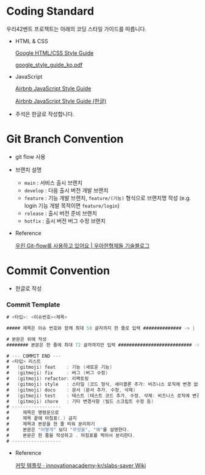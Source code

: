 # Coding Standard

우리42벤트 프로젝트는 아래의 코딩 스타일 가이드를 따릅니다.

- HTML & CSS
    
    [Google HTML/CSS Style Guide](https://google.github.io/styleguide/htmlcssguide.html)
    
    [google_style_guide_ko.pdf](CONTRIBUTION%20md%20d74ea19b520c4640bcedd80bbde6f317/google_style_guide_ko.pdf)
    
- JavaScript
    
    [Airbnb JavaScript Style Guide](https://github.com/airbnb/javascript)
    
    [Airbnb JavaScript Style Guide (한글)](https://github.com/tipjs/javascript-style-guide)
    
- 주석은 한글로 작성합니다.

# Git Branch Convention

- git flow 사용
- 브랜치 설명
    - `main` : 서비스 출시 브랜치
    - `develop` : 다음 출시 버전 개발 브랜치
    - `feature` : 기능 개발 브랜치, `feature/(기능)` 형식으로 브랜치명 작성 (e.g. login 기능 개발 목적이면 `feature/login`)
    - `release` : 출시 버전 준비 브랜치
    - `hotfix` : 출시 버전 버그 수정 브랜치
- Reference
    
    [우린 Git-flow를 사용하고 있어요 | 우아한형제들 기술블로그](https://techblog.woowahan.com/2553/)
    

# Commit Convention

- 한글로 작성

### Commit Template

```java
# <타입>: <이슈번호><제목>

##### 제목은 이슈 번호와 함께 최대 50 글자까지 한 줄로 입력 ############## -> |

# 본문은 위에 작성
######## 본문은 한 줄에 최대 72 글자까지만 입력 ########################### -> |

# --- COMMIT END ---
# <타입> 리스트
#   (gitmoji) feat    : 기능 (새로운 기능)
#   (gitmoji) fix     : 버그 (버그 수정)
#   (gitmoji) refactor: 리팩토링
#   (gitmoji) style   : 스타일 (코드 형식, 세미콜론 추가: 비즈니스 로직에 변경 없음)
#   (gitmoji) docs    : 문서 (문서 추가, 수정, 삭제)
#   (gitmoji) test    : 테스트 (테스트 코드 추가, 수정, 삭제: 비즈니스 로직에 변경 없음)
#   (gitmoji) chore   : 기타 변경사항 (빌드 스크립트 수정 등)
# ------------------
#     제목은 명령문으로
#     제목 끝에 마침표(.) 금지
#     제목과 본문을 한 줄 띄워 분리하기
#     본문은 "어떻게" 보다 "무엇을", "왜"를 설명한다.
#     본문은 한 줄을 작성하고 . 마침표를 찍어서 분리한다.
# ------------------
```
- Reference

  [커밋 템플릿 · innovationacademy-kr/slabs-saver Wiki](https://github.com/innovationacademy-kr/slabs-saver/wiki/%EC%BB%A4%EB%B0%8B-%ED%85%9C%ED%94%8C%EB%A6%BF)
